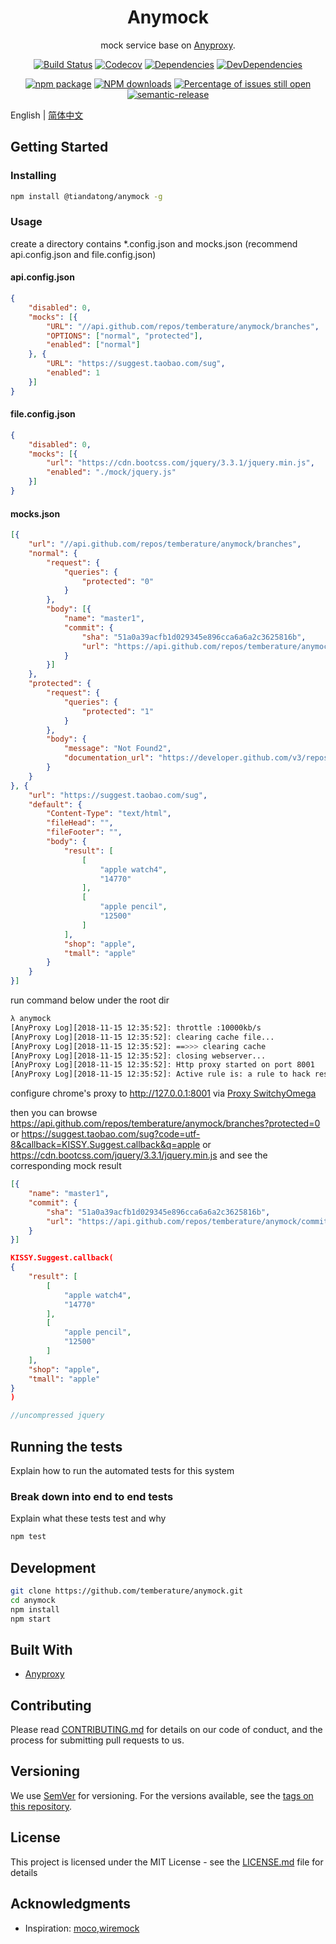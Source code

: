 <h1 align="center">Anymock</h1>

<div align="center">

mock service base on [Anyproxy](https://www.npmjs.com/package/anyproxy).

[![Build Status](https://travis-ci.org/temberature/anymock.svg?branch=master)](https://travis-ci.org/temberature/anymock)
[![Codecov](https://img.shields.io/codecov/c/github/temberature/anymock/master.svg?style=flat-square)](https://codecov.io/gh/temberature/anymock/branch/master)
[![Dependencies](https://img.shields.io/david/temberature/anymock.svg)](https://david-dm.org/temberature/anymock)
[![DevDependencies](https://img.shields.io/david/dev/temberature/anymock.svg)](https://david-dm.org/temberature/anymock?type=dev)

[![npm package](https://img.shields.io/npm/v/@tiandatong/anymock.svg?style=flat-square)](https://www.npmjs.org/package/@tiandatong/anymock)
[![NPM downloads](http://img.shields.io/npm/dm/@tiandatong/anymock.svg?style=flat-square)](http://npmjs.com/@tiandatong/anymock)
[![Percentage of issues still open](http://isitmaintained.com/badge/open/temberature/anymock.svg)](http://isitmaintained.com/project/temberature/anymock "Percentage of issues still open")
[![semantic-release](https://img.shields.io/badge/%20%20%F0%9F%93%A6%F0%9F%9A%80-semantic--release-e10079.svg)](https://github.com/semantic-release/semantic-release)
</div>

English | [简体中文](./docs/README-zh_CN.md)

## Getting Started

### Installing

```bash
npm install @tiandatong/anymock -g
```

### Usage

create a directory contains *.config.json and mocks.json
 (recommend api.config.json and file.config.json)

#### api.config.json

```json
{
    "disabled": 0,
    "mocks": [{
        "URL": "//api.github.com/repos/temberature/anymock/branches",
        "OPTIONS": ["normal", "protected"],
        "enabled": ["normal"]
    }, {
        "URL": "https://suggest.taobao.com/sug",
        "enabled": 1
    }]
}
```

#### file.config.json

```json
{
    "disabled": 0,
    "mocks": [{
        "url": "https://cdn.bootcss.com/jquery/3.3.1/jquery.min.js",
        "enabled": "./mock/jquery.js"
    }]
}
```

#### mocks.json

```json
[{
    "url": "//api.github.com/repos/temberature/anymock/branches",
    "normal": {
        "request": {
            "queries": {
                "protected": "0"
            }
        },
        "body": [{
            "name": "master1",
            "commit": {
                "sha": "51a0a39acfb1d029345e896cca6a6a2c3625816b",
                "url": "https://api.github.com/repos/temberature/anymock/commits/51a0a39acfb1d029345e896cca6a6a2c3625816b"
            }
        }]
    },
    "protected": {
        "request": {
            "queries": {
                "protected": "1"
            }
        },
        "body": {
            "message": "Not Found2",
            "documentation_url": "https://developer.github.com/v3/repos/branches/#list-branches"
        }
    }
}, {
    "url": "https://suggest.taobao.com/sug",
    "default": {
        "Content-Type": "text/html",
        "fileHead": "",
        "fileFooter": "",
        "body": {
            "result": [
                [
                    "apple watch4",
                    "14770"
                ],
                [
                    "apple pencil",
                    "12500"
                ]
            ],
            "shop": "apple",
            "tmall": "apple"
        }
    }
}]
```

run command below under the root dir

```bash
λ anymock
[AnyProxy Log][2018-11-15 12:35:52]: throttle :10000kb/s
[AnyProxy Log][2018-11-15 12:35:52]: clearing cache file...
[AnyProxy Log][2018-11-15 12:35:52]: ==>>> clearing cache
[AnyProxy Log][2018-11-15 12:35:52]: closing webserver...
[AnyProxy Log][2018-11-15 12:35:52]: Http proxy started on port 8001
[AnyProxy Log][2018-11-15 12:35:52]: Active rule is: a rule to hack response
```

configure chrome's proxy to http://127.0.0.1:8001 via [Proxy SwitchyOmega](https://chrome.google.com/webstore/detail/proxy-switchyomega/padekgcemlokbadohgkifijomclgjgif)

then you can browse https://api.github.com/repos/temberature/anymock/branches?protected=0 or https://suggest.taobao.com/sug?code=utf-8&callback=KISSY.Suggest.callback&q=apple or https://cdn.bootcss.com/jquery/3.3.1/jquery.min.js
and see the corresponding mock result

```json
[{
    "name": "master1",
    "commit": {
        "sha": "51a0a39acfb1d029345e896cca6a6a2c3625816b",
        "url": "https://api.github.com/repos/temberature/anymock/commits/51a0a39acfb1d029345e896cca6a6a2c3625816b"
    }
}]
```

```json
KISSY.Suggest.callback(
{
    "result": [
        [
            "apple watch4",
            "14770"
        ],
        [
            "apple pencil",
            "12500"
        ]
    ],
    "shop": "apple",
    "tmall": "apple"
}
)
```

```js
//uncompressed jquery
```

## Running the tests

Explain how to run the automated tests for this system

### Break down into end to end tests

Explain what these tests test and why

```bash
npm test
```

## Development

```bash
git clone https://github.com/temberature/anymock.git
cd anymock
npm install
npm start
```

## Built With

* [Anyproxy](https://www.npmjs.com/package/anyproxy)

## Contributing

Please read [CONTRIBUTING.md](.github/CONTRIBUTING.md) for details on our code of conduct, and the process for submitting pull requests to us.

## Versioning

We use [SemVer](http://semver.org/) for versioning. For the versions available, see the [tags on this repository](https://github.com/your/project/tags).

## License

This project is licensed under the MIT License - see the [LICENSE.md](LICENSE.md) file for details

## Acknowledgments

* Inspiration: [moco](https://github.com/dreamhead/moco),[wiremock](https://github.com/tomakehurst/wiremock)
